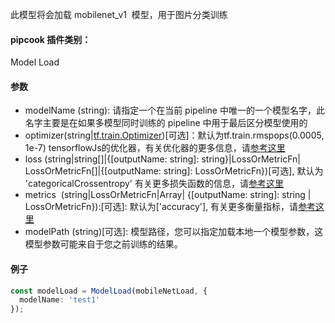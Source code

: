 此模型将会加载 mobilenet_v1  模型，用于图片分类训练
<a name="klNlr"></a>
#### pipcook 插件类别：
Model Load
<a name="2y4n1"></a>
#### 参数

- modelName (string): 请指定一个在当前 pipeline 中唯一的一个模型名字，此名字主要是在如果多模型同时训练的 pipeline 中用于最后区分模型使用的
- optimizer(string|[tf.train.Optimizer](https://js.tensorflow.org/api/latest/#class:train.Optimizer))[可选]：默认为tf.train.rmspops(0.0005, 1e-7) tensorflowJs的优化器，有关优化器的更多信息，请[参考这里](https://js.tensorflow.org/api/latest/#Training-Optimizers)
- loss (string|string[]|{[outputName: string]: string}|LossOrMetricFn| LossOrMetricFn[]|{[outputName: string]: LossOrMetricFn})[可选], 默认为 'categoricalCrossentropy' 有关更多损失函数的信息，请[参考这里](https://js.tensorflow.org/api/latest/#Training-Losses)
- metrics  (string|LossOrMetricFn|Array| {[outputName: string]: string | LossOrMetricFn}):[可选]: 默认为['accuracy'], 有关更多衡量指标，请[参考这里](https://js.tensorflow.org/api/latest/#Metrics)
- modelPath (string)[可选]: 模型路径，您可以指定加载本地一个模型参数，这模型参数可能来自于您之前训练的结果。


<a name="J1CAM"></a>
#### 例子

```typescript
const modelLoad = ModelLoad(mobileNetLoad, {
  modelName: 'test1'
});
```

